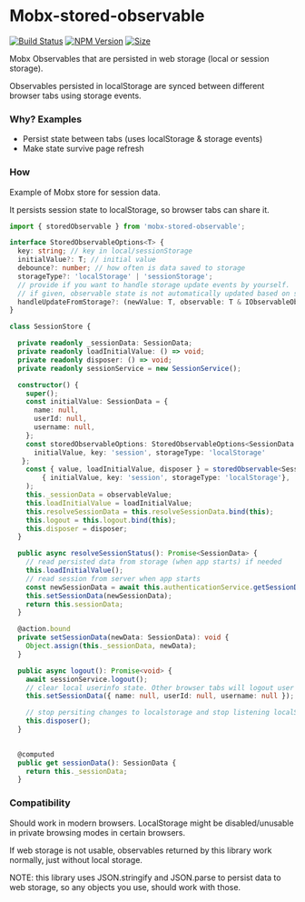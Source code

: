 # Mobx-stored-observable
[![Build Status](https://travis-ci.org/TomiTakussaari/mobx-stored-observable.svg?branch=master)](https://travis-ci.org/TomiTakussaari/mobx-stored-observable)
[![NPM Version](https://img.shields.io/npm/v/mobx-stored-observable)](https://www.npmjs.com/package/mobx-stored-observable)
[![Size](https://img.shields.io/bundlephobia/minzip/mobx-stored-observable)](https://bundlephobia.com/result?p=mobx-stored-observable)


Mobx Observables that are persisted in web storage (local or session storage).

Observables persisted in localStorage are synced between different browser tabs using storage events.


### Why? Examples
- Persist state between tabs (uses localStorage & storage events)
- Make state survive page refresh

### How

Example of Mobx store for session data.

It persists session state to localStorage, so browser tabs can share it.

```typescript 
import { storedObservable } from 'mobx-stored-observable';

interface StoredObservableOptions<T> {
  key: string; // key in local/sessionStorage
  initialValue?: T; // initial value
  debounce?: number; // how often is data saved to storage
  storageType?: 'localStorage' | 'sessionStorage';
  // provide if you want to handle storage update events by yourself.
  // if given, observable state is not automatically updated based on storage events 
  handleUpdateFromStorage?: (newValue: T, observable: T & IObservableObject) => void;
}

class SessionStore {

  private readonly _sessionData: SessionData;
  private readonly loadInitialValue: () => void;
  private readonly disposer: () => void;
  private readonly sessionService = new SessionService();

  constructor() {
    super();
    const initialValue: SessionData = {
      name: null,
      userId: null,
      username: null,
    };
    const storedObservableOptions: StoredObservableOptions<SessionData = { 
      initialValue, key: 'session', storageType: 'localStorage'
   };
    const { value, loadInitialValue, disposer } = storedObservable<SessionData>(
        { initialValue, key: 'session', storageType: 'localStorage'},
    );
    this._sessionData = observableValue;
    this.loadInitialValue = loadInitialValue;
    this.resolveSessionData = this.resolveSessionData.bind(this);
    this.logout = this.logout.bind(this);
    this.disposer = disposer;
  }

  public async resolveSessionStatus(): Promise<SessionData> {
    // read persisted data from storage (when app starts) if needed
    this.loadInitialValue();
    // read session from server when app starts
    const newSessionData = await this.authenticationService.getSessionData();
    this.setSessionData(newSessionData);
    return this.sessionData;
  }

  @action.bound
  private setSessionData(newData: SessionData): void {
    Object.assign(this._sessionData, newData);
  }

  public async logout(): Promise<void> {
    await sessionService.logout();
    // clear local userinfo state. Other browser tabs will logout user too. 
    this.setSessionData({ name: null, userId: null, username: null });

    // stop persiting changes to localstorage and stop listening localStorage changes
    this.disposer();
  }
  

  @computed
  public get sessionData(): SessionData {
    return this._sessionData;
  }
```

### Compatibility

Should work in modern browsers. LocalStorage might be disabled/unusable in private browsing modes in certain browsers.

If web storage is not usable, observables returned by this library work normally, just without local storage.

NOTE: this library uses JSON.stringify and JSON.parse to persist data to web storage, so any objects you use, should work with those.
